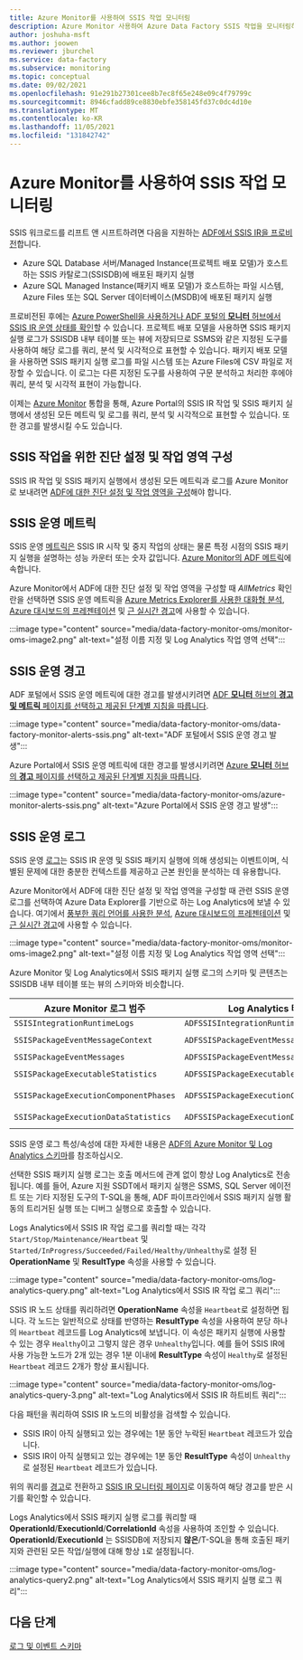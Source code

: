 ```yaml
---
title: Azure Monitor를 사용하여 SSIS 작업 모니터링
description: Azure Monitor 사용하여 Azure Data Factory SSIS 작업을 모니터링하는 방법을 알아봅니다.
author: joshuha-msft
ms.author: joowen
ms.reviewer: jburchel
ms.service: data-factory
ms.subservice: monitoring
ms.topic: conceptual
ms.date: 09/02/2021
ms.openlocfilehash: 91e291b27301cee8b7ec8f65e248e09c4f79799c
ms.sourcegitcommit: 8946cfadd89ce8830ebfe358145fd37c0dc4d10e
ms.translationtype: MT
ms.contentlocale: ko-KR
ms.lasthandoff: 11/05/2021
ms.locfileid: "131842742"
---
```

# <a name="monitor-ssis-operations-with-azure-monitor"></a>Azure Monitor를 사용하여 SSIS 작업 모니터링

SSIS 워크로드를 리프트 앤 시프트하려면 다음을 지원하는 [ADF에서 SSIS IR을 프로비전](./tutorial-deploy-ssis-packages-azure.md)합니다.

- Azure SQL Database 서버/Managed Instance(프로젝트 배포 모델)가 호스트하는 SSIS 카탈로그(SSISDB)에 배포된 패키지 실행
- Azure SQL Managed Instance(패키지 배포 모델)가 호스트하는 파일 시스템, Azure Files 또는 SQL Server 데이터베이스(MSDB)에 배포된 패키지 실행

프로비전된 후에는 [Azure PowerShell을 사용하거나 ADF 포털의 **모니터** 허브에서 SSIS IR 운영 상태를 확인](./monitor-integration-runtime.md#azure-ssis-integration-runtime)할 수 있습니다. 프로젝트 배포 모델을 사용하면 SSIS 패키지 실행 로그가 SSISDB 내부 테이블 또는 뷰에 저장되므로 SSMS와 같은 지정된 도구를 사용하여 해당 로그를 쿼리, 분석 및 시각적으로 표현할 수 있습니다. 패키지 배포 모델을 사용하면 SSIS 패키지 실행 로그를 파일 시스템 또는 Azure Files에 CSV 파일로 저장할 수 있습니다. 이 로그는 다른 지정된 도구를 사용하여 구문 분석하고 처리한 후에야 쿼리, 분석 및 시각적 표현이 가능합니다.

이제는 [Azure Monitor](../azure-monitor/data-platform.md) 통합을 통해, Azure Portal의 SSIS IR 작업 및 SSIS 패키지 실행에서 생성된 모든 메트릭 및 로그를 쿼리, 분석 및 시각적으로 표현할 수 있습니다. 또한 경고를 발생시킬 수도 있습니다.

## <a name="configure-diagnostic-settings-and-workspace-for-ssis-operations"></a>SSIS 작업을 위한 진단 설정 및 작업 영역 구성

SSIS IR 작업 및 SSIS 패키지 실행에서 생성된 모든 메트릭과 로그를 Azure Monitor로 보내려면 [ADF에 대한 진단 설정 및 작업 영역을 구성](monitor-configure-diagnostics.md)해야 합니다.

## <a name="ssis-operational-metrics"></a>SSIS 운영 메트릭

SSIS 운영 [메트릭은](../azure-monitor/essentials/data-platform-metrics.md) SSIS IR 시작 및 중지 작업의 상태는 물론 특정 시점의 SSIS 패키지 실행을 설명하는 성능 카운터 또는 숫자 값입니다. [Azure Monitor의 ADF 메트릭](monitor-metrics-alerts.md)에 속합니다.

Azure Monitor에서 ADF에 대한 진단 설정 및 작업 영역을 구성할 때 _AllMetrics_ 확인란을 선택하면 SSIS 운영 메트릭을 [Azure Metrics Explorer를 사용한 대화형 분석](../azure-monitor/essentials/metrics-getting-started.md), [Azure 대시보드의 프레젠테이션](../azure-monitor/app/tutorial-app-dashboards.md) 및 [근 실시간 경고](../azure-monitor/alerts/alerts-metric.md)에 사용할 수 있습니다.

:::image type="content" source="media/data-factory-monitor-oms/monitor-oms-image2.png" alt-text="설정 이름 지정 및 Log Analytics 작업 영역 선택":::

## <a name="ssis-operational-alerts"></a>SSIS 운영 경고

ADF 포털에서 SSIS 운영 메트릭에 대한 경고를 발생시키려면 [ADF **모니터** 허브의 **경고 및 메트릭** 페이지를 선택하고 제공된 단계별 지침을 따릅니다](./monitor-visually.md#alerts).

:::image type="content" source="media/data-factory-monitor-oms/data-factory-monitor-alerts-ssis.png" alt-text="ADF 포털에서 SSIS 운영 경고 발생":::

Azure Portal에서 SSIS 운영 메트릭에 대한 경고를 발생시키려면 [Azure **모니터** 허브의 **경고** 페이지를 선택하고 제공된 단계별 지침을 따릅니다](monitor-metrics-alerts.md).

:::image type="content" source="media/data-factory-monitor-oms/azure-monitor-alerts-ssis.png" alt-text="Azure Portal에서 SSIS 운영 경고 발생":::

## <a name="ssis-operational-logs"></a>SSIS 운영 로그

SSIS 운영 [로그](../azure-monitor/logs/data-platform-logs.md)는 SSIS IR 운영 및 SSIS 패키지 실행에 의해 생성되는 이벤트이며, 식별된 문제에 대한 충분한 컨텍스트를 제공하고 근본 원인을 분석하는 데 유용합니다. 

Azure Monitor에서 ADF에 대한 진단 설정 및 작업 영역을 구성할 때 관련 SSIS 운영 로그를 선택하여 Azure Data Explorer를 기반으로 하는 Log Analytics에 보낼 수 있습니다. 여기에서 [풍부한 쿼리 언어를 사용한 분석](../azure-monitor/logs/log-query-overview.md), [Azure 대시보드의 프레젠테이션](../azure-monitor/app/tutorial-app-dashboards.md) 및 [근 실시간 경고](../azure-monitor/alerts/alerts-log.md)에 사용할 수 있습니다.

:::image type="content" source="media/data-factory-monitor-oms/monitor-oms-image2.png" alt-text="설정 이름 지정 및 Log Analytics 작업 영역 선택":::

Azure Monitor 및 Log Analytics에서 SSIS 패키지 실행 로그의 스키마 및 콘텐츠는 SSISDB 내부 테이블 또는 뷰의 스키마와 비슷합니다.

| Azure Monitor 로그 범주          | Log Analytics 테이블                     | SSISDB 내부 테이블/뷰              |
| ------------------------------------- | ---------------------------------------- | ----------------------------------------- |
| `SSISIntegrationRuntimeLogs`          | `ADFSSISIntegrationRuntimeLogs`          |                                           |
| `SSISPackageEventMessageContext`      | `ADFSSISPackageEventMessageContext`      | `[internal].[event_message_context]`      |
| `SSISPackageEventMessages`            | `ADFSSISPackageEventMessages`            | `[internal].[event_messages]`             |
| `SSISPackageExecutableStatistics`     | `ADFSSISPackageExecutableStatistics`     | `[internal].[executable_statistics]`      |
| `SSISPackageExecutionComponentPhases` | `ADFSSISPackageExecutionComponentPhases` | `[internal].[execution_component_phases]` |
| `SSISPackageExecutionDataStatistics`  | `ADFSSISPackageExecutionDataStatistics`  | `[internal].[execution_data_statistics]`  |

SSIS 운영 로그 특성/속성에 대한 자세한 내용은 [ADF의 Azure Monitor 및 Log Analytics 스키마](monitor-schema-logs-events.md)를 참조하십시오.

선택한 SSIS 패키지 실행 로그는 호출 메서드에 관계 없이 항상 Log Analytics로 전송됩니다. 예를 들어, Azure 지원 SSDT에서 패키지 실행은 SSMS, SQL Server 에이전트 또는 기타 지정된 도구의 T-SQL을 통해, ADF 파이프라인에서 SSIS 패키지 실행 활동의 트리거된 실행 또는 디버그 실행으로 호출할 수 있습니다.

Logs Analytics에서 SSIS IR 작업 로그를 쿼리할 때는 각각 `Start/Stop/Maintenance/Heartbeat` 및 `Started/InProgress/Succeeded/Failed/Healthy/Unhealthy`로 설정 된 **OperationName** 및 **ResultType** 속성을 사용할 수 있습니다.

:::image type="content" source="media/data-factory-monitor-oms/log-analytics-query.png" alt-text="Log Analytics에서 SSIS IR 작업 로그 쿼리":::

SSIS IR 노드 상태를 쿼리하려면 **OperationName** 속성을 `Heartbeat`로 설정하면 됩니다. 각 노드는 일반적으로 상태를 반영하는 **ResultType** 속성을 사용하여 분당 하나의 `Heartbeat` 레코드를 Log Analytics에 보냅니다. 이 속성은 패키지 실행에 사용할 수 있는 경우 `Healthy`이고 그렇지 않은 경우 `Unhealthy`입니다. 예를 들어 SSIS IR에 사용 가능한 노드가 2개 있는 경우 1분 이내에 **ResultType** 속성이 `Healthy`로 설정된 `Heartbeat` 레코드 2개가 항상 표시됩니다.

:::image type="content" source="media/data-factory-monitor-oms/log-analytics-query-3.png" alt-text="Log Analytics에서 SSIS IR 하트비트 쿼리":::

다음 패턴을 쿼리하여 SSIS IR 노드의 비활성을 검색할 수 있습니다.

* SSIS IR이 아직 실행되고 있는 경우에는 1분 동안 누락된 `Heartbeat` 레코드가 있습니다.
* SSIS IR이 아직 실행되고 있는 경우에는 1분 동안 **ResultType** 속성이 `Unhealthy`로 설정된 `Heartbeat` 레코드가 있습니다.

위의 쿼리를 [경고](../azure-monitor/alerts/alerts-unified-log.md)로 전환하고 [SSIS IR 모니터링 페이지](monitor-integration-runtime.md#monitor-the-azure-ssis-integration-runtime-in-azure-portal)로 이동하여 해당 경고를 받은 시기를 확인할 수 있습니다.

Logs Analytics에서 SSIS 패키지 실행 로그를 쿼리할 때 **OperationId**/**ExecutionId**/**CorrelationId** 속성을 사용하여 조인할 수 있습니다. **OperationId**/**ExecutionId** 는 SSISDB에 저장되지 **않은**/T-SQL을 통해 호출된 패키지와 관련된 모든 작업/실행에 대해 항상 `1`로 설정됩니다.

:::image type="content" source="media/data-factory-monitor-oms/log-analytics-query2.png" alt-text="Log Analytics에서 SSIS 패키지 실행 로그 쿼리":::

## <a name="next-steps"></a>다음 단계

[로그 및 이벤트 스키마](monitor-schema-logs-events.md)
